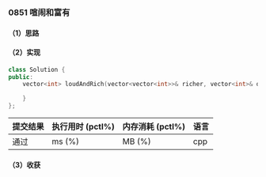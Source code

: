 ### 0851 喧闹和富有

#### （1）思路

#### （2）实现

```cpp
class Solution {
public:
    vector<int> loudAndRich(vector<vector<int>>& richer, vector<int>& quiet) {

    }
};
```

| 提交结果 | 执行用时 (pctl%) | 内存消耗 (pctl%) | 语言 |
|:---------|:-----------------|:-----------------|:-----|
| 通过     |  ms (%)   |  MB (%)  | cpp  |

#### （3）收获
